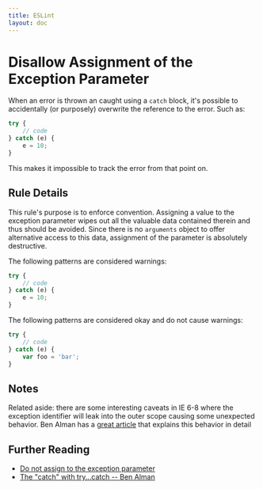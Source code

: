 ```yaml
---
title: ESLint
layout: doc
---
```

<!-- Note: No pull requests accepted for this file. See README.md in the root directory for details. -->
# Disallow Assignment of the Exception Parameter

When an error is thrown an caught using a `catch` block, it's possible to accidentally (or purposely) overwrite the reference to the error. Such as:

```js
try {
    // code
} catch (e) { 
    e = 10;
}
```

This makes it impossible to track the error from that point on.


## Rule Details

This rule's purpose is to enforce convention. Assigning a value to the exception parameter wipes out all the valuable data contained therein and thus should be avoided. Since there is no `arguments` object to offer alternative access to this data, assignment of the parameter is absolutely destructive.

The following patterns are considered warnings:

```js
try {
    // code
} catch (e) { 
    e = 10;
}
```

The following patterns are considered okay and do not cause warnings:

```js
try {
    // code
} catch (e) { 
    var foo = 'bar';
}
```

## Notes

Related aside: there are some interesting caveats in IE 6-8 where the exception identifier will leak into the outer scope causing some unexpected behavior. Ben Alman has a [great article](http://weblog.bocoup.com/the-catch-with-try-catch/) that explains this behavior in detail

## Further Reading

* [Do not assign to the exception parameter](http://jslinterrors.com/do-not-assign-to-the-exception-parameter/)
* [The "catch" with try...catch -- Ben Alman](http://weblog.bocoup.com/the-catch-with-try-catch/)
